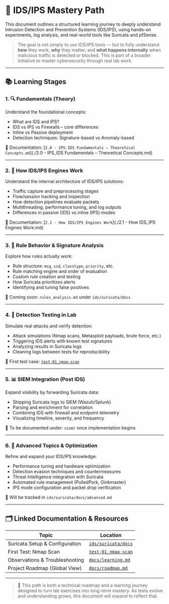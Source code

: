 # 🧠 IDS/IPS Mastery Path

This document outlines a structured learning journey to deeply understand Intrusion Detection and Prevention Systems (IDS/IPS), using hands-on experiments, log analysis, and real-world tools like Suricata and pfSense.

> The goal is not simply to *use* IDS/IPS tools — but to fully understand **how** they work, **why** they matter, and **what happens internally** when malicious traffic is detected or blocked. This is part of a broader initiative to master cybersecurity through real lab work.

---

## 📚 Learning Stages

### 1. 🔍 Fundamentals (Theory)

Understand the foundational concepts:

- What are IDS and IPS?
- IDS vs IPS vs Firewalls – core differences
- Inline vs Passive deployment
- Detection techniques: Signature-based vs Anomaly-based

📄 Documentation: [`2.0 - IPS-IDS Fundamentals – Theoretical Concepts.md`](./2.0 - IPS_IDS Fundamentals – Theoretical Concepts.md)

---

### 2. 🧠 How IDS/IPS Engines Work

Understand the internal architecture of IDS/IPS solutions:

- Traffic capture and preprocessing stages
- Flow/session tracking and inspection
- How detection pipelines evaluate packets
- Multithreading, performance tuning, and log outputs
- Differences in passive (IDS) vs inline (IPS) modes

📄 Documentation: [`2.1 - How IDS/IPS Engines Work`](./2.1 - How IDS_IPS Engines Work.md)

---

### 3. 🧾 Rule Behavior & Signature Analysis

Explore how rules actually work:

- Rule structure: `msg`, `sid`, `classtype`, `priority`, etc.
- Rule matching engine and order of evaluation
- Custom rule creation and testing
- How Suricata prioritizes alerts
- Identifying and tuning false positives

📄 Coming soon: `rules_analysis.md` under `ids/suricata/docs`

---

### 4. 🧪 Detection Testing in Lab

Simulate real attacks and verify detection:

- Attack simulations (Nmap scans, Metasploit payloads, brute force, etc.)
- Triggering IDS alerts with known test signatures
- Analyzing results in Suricata logs
- Cleaning logs between tests for reproducibility

📄 First test case: [`test-01_nmap-scan`](../../ids/suricata/tests/test-01_nmap-scan)

---

### 5. 📊 SIEM Integration (Post IDS)

Expand visibility by forwarding Suricata data:

- Shipping Suricata logs to SIEM (Wazuh/Splunk)
- Parsing and enrichment for correlation
- Combining IDS with firewall and endpoint telemetry
- Visualizing timeline, severity, and frequency

📄 To be documented under: `siem/` once implementation begins

---

### 6. 🧬 Advanced Topics & Optimization

Refine and expand your IDS/IPS knowledge:

- Performance tuning and hardware optimization
- Detection evasion techniques and countermeasures
- Threat Intelligence integration with Suricata
- Automated rule management (PulledPork, Oinkmaster)
- IPS mode configuration and packet drop verification

📄 Will be tracked in `ids/suricata/docs/advanced.md`

---

## 🗂️ Linked Documentation & Resources

| Topic                             | Location                                                          |
|-----------------------------------|-------------------------------------------------------------------|
| Suricata Setup & Configuration    | [`ids/suricata/docs`](../../ids/suricata/docs)                    |
| First Test: Nmap Scan             | [`test-01_nmap-scan`](../../ids/suricata/tests/test-01_nmap-scan) |
| Observations & Troubleshooting    | [`docs/learning.md`](../../docs/learning.md)                      |
| Project Roadmap (Global View)     | [`docs/roadmap.md`](../../docs/roadmap.md)                        |

---

> 🧠 This path is both a technical roadmap and a learning journey designed to turn lab exercises into long-term mastery. As tests evolve and understanding grows, this document will expand to reflect that.
